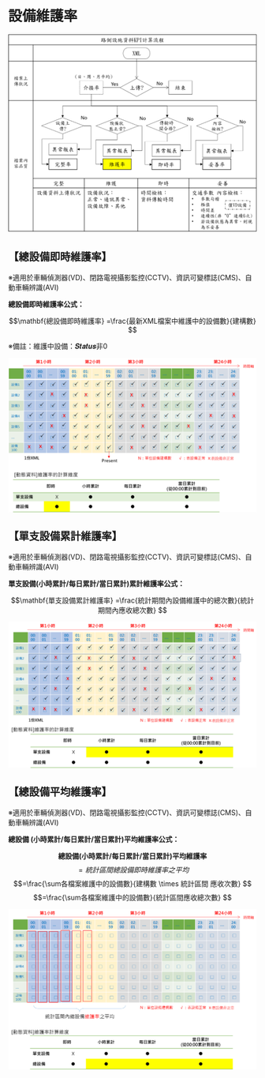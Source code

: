 # 設備維護率
     
![維護率適用於車輛偵測器(VD)、閉路電視攝影監控(CCTV)、資訊可變標誌(CMS)、自動車輛辨識(AVI)](https://raw.githubusercontent.com/trafficmotc/UploadInformation/master/KPI/KPI計算流程之維護率.png)

## 【總設備即時維護率】

※適用於車輛偵測器(VD)、閉路電視攝影監控(CCTV)、資訊可變標誌(CMS)、自動車輛辨識(AVI)

**總設備即時維護率公式：**


$$\mathbf{總設備即時維護率} =\frac{最新XML檔案中維護中的設備數}{建構數} $$


※備註：維護中設備：𝑺𝒕𝒂𝒕𝒖𝒔非0

![ ](https://raw.githubusercontent.com/trafficmotc/UploadInformation/master/KPI/總設備即時維護率.png)  

     
     
## 【單支設備累計維護率】

※適用於車輛偵測器(VD)、閉路電視攝影監控(CCTV)、資訊可變標誌(CMS)、自動車輛辨識(AVI)

**單支設備(小時累計/每日累計/當日累計)累計維護率公式：**    

 $$\mathbf{單支設備累計維護率} =\frac{統計期間內設備維護中的總次數}{統計期間內應收總次數} $$

![ ](https://raw.githubusercontent.com/trafficmotc/UploadInformation/master/KPI/單支設備維護率.png)  



## 【總設備平均維護率】

※適用於車輛偵測器(VD)、閉路電視攝影監控(CCTV)、資訊可變標誌(CMS)、自動車輛辨識(AVI)

**總設備 (小時累計/每日累計/當日累計)平均維護率公式：**    


 $$\mathbf{總設備 (小時累計/每日累計/當日累計)平均維護率} $$
 $$=統計區間總設備即時維護率之平均$$
 $$=\frac{\sum各檔案維護中的設備數}{建構數 \times 統計區間 應收次數} $$
 $$=\frac{\sum各檔案維護中的設備數}{統計區間應收總次數} $$
 

![ ](https://raw.githubusercontent.com/trafficmotc/UploadInformation/master/KPI/總設備平均維護率.png)  

